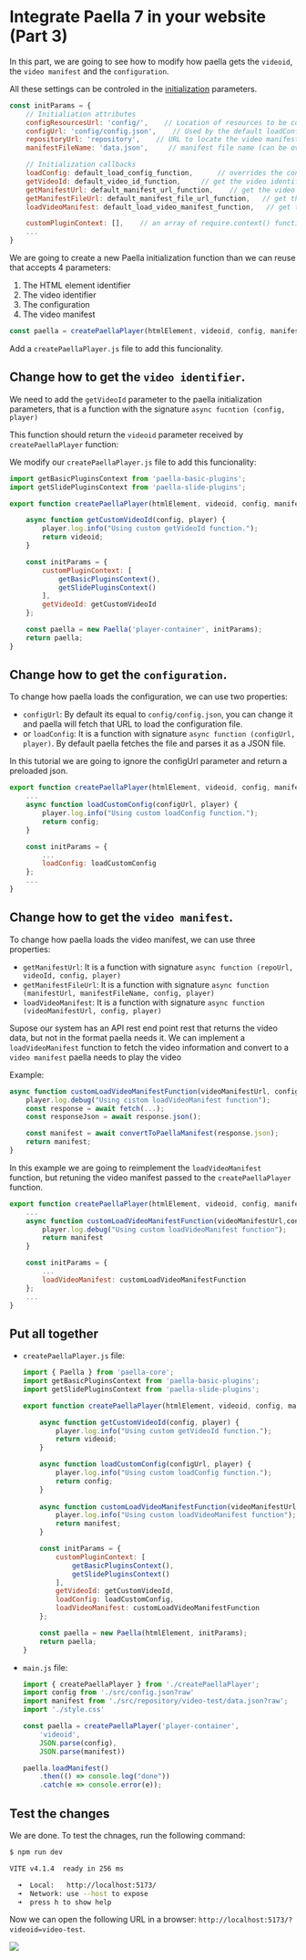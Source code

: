 # Integrate Paella 7 in your website (Part 3)

In this part, we are going to see how to modify how paella gets the `videoid`, the `video manifest` and the `configuration`.

All these settings can be controled in the [initialization](https://paellaplayer.upv.es/#/doc/initialization.md) parameters.

```js
const initParams = {
    // Initialiation attributes
    configResourcesUrl: 'config/',    // Location of resources to be configured in the config.json file
    configUrl: 'config/config.json',    // Used by the default loadConfig function
    repositoryUrl: 'repository',    // URL to locate the video manifests (see getManifestUrl)
    manifestFileName: 'data.json',     // manifest file name (can be overrided in config.json)

    // Initialization callbacks
    loadConfig: default_load_config_function,      // overrides the config.json file load
    getVideoId: default_video_id_function,     // get the video identifier
    getManifestUrl: default_manifest_url_function,    // get the video manifest url
    getManifestFileUrl: default_manifest_file_url_function,   // get the full manifest file url
    loadVideoManifest: default_load_video_manifest_function,   // get the manifest file content

    customPluginContext: [],    // an array of require.context() function call results
    ...
}
```

We are going to create a new Paella initialization function than we can reuse that accepts 4 parameters:

1. The HTML element identifier
2. The video identifier
3. The configuration
4. The video manifest

```js
const paella = createPaellaPlayer(htmlElement, videoid, config, manifest);
```

Add a `createPaellaPlayer.js` file to add this funcionality.

## Change how to get the `video identifier`.

We need to add the `getVideoId` parameter to the paella initialization parameters, that is a function with the signature `async fucntion (config, player)`

This function should return the `videoid` parameter received by `createPaellaPlayer` function:

We modify our `createPaellaPlayer.js` file to add this funcionality:

```js
import getBasicPluginsContext from 'paella-basic-plugins';
import getSlidePluginsContext from 'paella-slide-plugins';

export function createPaellaPlayer(htmlElement, videoid, config, manifest) {

    async function getCustomVideoId(config, player) {    
        player.log.info("Using custom getVideoId function.");
        return videoid;
    }

    const initParams = {
        customPluginContext: [
            getBasicPluginsContext(),
            getSlidePluginsContext()
        ],
        getVideoId: getCustomVideoId
    };

    const paella = new Paella('player-container', initParams);
    return paella;
}
```

## Change how to get the `configuration`.

To change how paella loads the configuration, we can use two properties:

- `configUrl`: By default its equal to `config/config.json`, you can change it and paella will fetch that URL to load the configuration file.
- or `loadConfig`: It is a function with signature `async function (configUrl, player)`. By default paella fetches the file and parses it as a JSON file.

In this tutorial we are going to ignore the configUrl parameter and return a preloaded json.

```js
export function createPaellaPlayer(htmlElement, videoid, config, manifest) {
    ...
    async function loadCustomConfig(configUrl, player) {
        player.log.info("Using custom loadConfig function.");
        return config;
    }

    const initParams = {
        ...
        loadConfig: loadCustomConfig
    };
    ...
}
```

## Change how to get the `video manifest`.

To change how paella loads the video manifest, we can use three properties:

- `getManifestUrl`: It is a function with signature `async function (repoUrl, videoId, config, player)`
- `getManifestFileUrl`: It is a function with signature `async function (manifestUrl, manifestFileName, config, player)`
- `loadVideoManifest`: It is a function with signature `async function (videoManifestUrl, config, player)`

Supose our system has an API rest end point rest that returns the video data, but not in the format paella needs it. 
We can implement a `loadVideoManifest` function to fetch the video information and convert to a `video manifest` paella needs to play the video

Example:

```js
async function customLoadVideoManifestFunction(videoManifestUrl, config, player) {
    player.log.debug("Using cistom loadVideoManifest function");
    const response = await fetch(...);
    const responseJson = await response.json();

    const manifest = await convertToPaellaManifest(response.json);
    return manifest;
}
```

In this example we are going to reimplement the `loadVideoManifest` function, but retuning the video manifest passed to the `createPaellaPlayer` function.

```js
export function createPaellaPlayer(htmlElement, videoid, config, manifest) {
    ...
    async function customLoadVideoManifestFunction(videoManifestUrl,config,player) {
        player.log.debug("Using custom loadVideoManifest function");
        return manifest
    }

    const initParams = {
        ...
        loadVideoManifest: customLoadVideoManifestFunction
    };
    ...
}
```

## Put all together

- `createPaellaPlayer.js` file:

    ```js
    import { Paella } from 'paella-core';
    import getBasicPluginsContext from 'paella-basic-plugins';
    import getSlidePluginsContext from 'paella-slide-plugins';

    export function createPaellaPlayer(htmlElement, videoid, config, manifest) {

        async function getCustomVideoId(config, player) {
            player.log.info("Using custom getVideoId function.");
            return videoid;
        }

        async function loadCustomConfig(configUrl, player) {
            player.log.info("Using custom loadConfig function.");
            return config;
        }
        
        async function customLoadVideoManifestFunction(videoManifestUrl, config, player) {
            player.log.info("Using custom loadVideoManifest function");
            return manifest;
        }

        const initParams = {      
            customPluginContext: [
                getBasicPluginsContext(),
                getSlidePluginsContext()
            ],  
            getVideoId: getCustomVideoId,
            loadConfig: loadCustomConfig,
            loadVideoManifest: customLoadVideoManifestFunction
        };

        const paella = new Paella(htmlElement, initParams);
        return paella;
    }
    ```

- `main.js` file:

    ```js
    import { createPaellaPlayer } from './createPaellaPlayer';
    import config from './src/config.json?raw'
    import manifest from './src/repository/video-test/data.json?raw';
    import './style.css'
    
    const paella = createPaellaPlayer('player-container',
        'videoid',
        JSON.parse(config),
        JSON.parse(manifest))

    paella.loadManifest()
        .then(() => console.log("done"))
        .catch(e => console.error(e));
    ```

## Test the changes

We are done. To test the chnages, run the following command:

```sh
$ npm run dev

VITE v4.1.4  ready in 256 ms

  ➜  Local:   http://localhost:5173/
  ➜  Network: use --host to expose
  ➜  press h to show help
```
Now we can open the following URL in a browser: `http://localhost:5173/?videoid=video-test`.

![](img/paella-take-2.png)